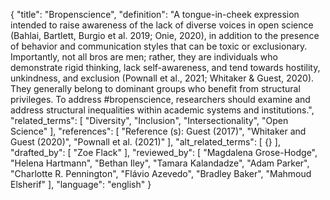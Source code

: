{
  "title": "Bropenscience",
  "definition": "A tongue-in-cheek expression intended to raise awareness of the lack of diverse voices in open science (Bahlai, Bartlett, Burgio et al. 2019; Onie, 2020), in addition to the presence of behavior and communication styles that can be toxic or exclusionary. Importantly, not all bros are men; rather, they are individuals who demonstrate rigid thinking, lack self-awareness, and tend towards hostility, unkindness, and exclusion (Pownall et al., 2021; Whitaker & Guest, 2020). They generally belong to dominant groups who benefit from structural privileges. To address #bropenscience, researchers should examine and address structural inequalities within academic systems and institutions.",
  "related_terms": [
    "Diversity",
    "Inclusion",
    "Intersectionality",
    "Open Science"
  ],
  "references": [
    "Reference (s): Guest (2017)",
    "Whitaker and Guest (2020)",
    "Pownall et al. (2021)"
  ],
  "alt_related_terms": [
    {}
  ],
  "drafted_by": [
    "Zoe Flack"
  ],
  "reviewed_by": [
    "Magdalena Grose-Hodge",
    "Helena Hartmann",
    "Bethan Iley",
    "Tamara Kalandadze",
    "Adam Parker",
    "Charlotte R. Pennington",
    "Flávio Azevedo",
    "Bradley Baker",
    "Mahmoud Elsherif"
  ],
  "language": "english"
}
